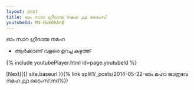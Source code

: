 ```yaml
---
layout: post
title: ഓം സാറ ഗ്രീവായ നമഹ ൧൧ ടൈംസ്
youtubeId: M4-0wk0hAnQ
---
```

 
 
 ഓം സാറ ഗ്രീവായ നമഹ 
 
 -  ആർക്കാണ് വളരെ ഉറച്ച കഴുത്ത് 
 
  
 
  
 
 
 
 
 
 


{% include youtubePlayer.html id=page.youtubeId %}
 
[Next]({{ site.baseurl }}{% link  split1/_posts/2014-05-22-ഓം മഹാ ജാത്രവേ നമഹ ൧൧ ടൈംസ്.md%})
 
